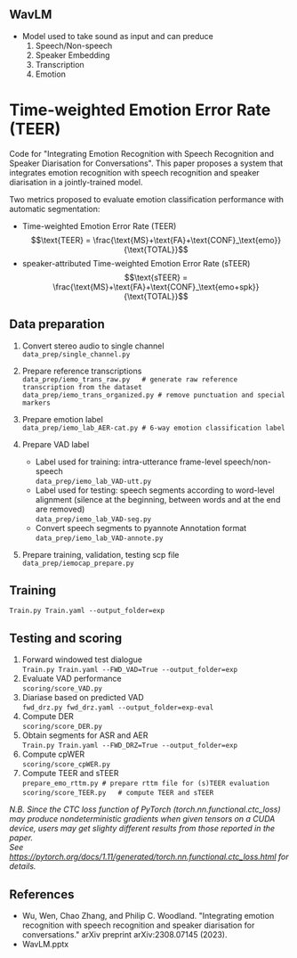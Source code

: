 ## WavLM
-  Model used to take sound as input and can preduce
   1. Speech/Non-speech
   2. Speaker Embedding
   3. Transcription
   4. Emotion


# Time-weighted Emotion Error Rate (TEER)  
Code for "Integrating Emotion Recognition with Speech Recognition and Speaker Diarisation for Conversations". 
This paper proposes a system that integrates emotion recognition with speech recognition and speaker diarisation in a jointly-trained model.  

Two metrics proposed to evaluate emotion classification performance with automatic segmentation:  
  - Time-weighted Emotion Error Rate (TEER)  
    $$\text{TEER} = \frac{\text{MS}+\text{FA}+\text{CONF}_\text{emo}}{\text{TOTAL}}$$
  - speaker-attributed Time-weighted Emotion Error Rate (sTEER) 
    $$\text{sTEER} = \frac{\text{MS}+\text{FA}+\text{CONF}_\text{emo+spk}}{\text{TOTAL}}$$
    


## Data preparation
1. Convert stereo audio to single channel  
  `data_prep/single_channel.py`  

2. Prepare reference transcriptions   
    `data_prep/iemo_trans_raw.py   # generate raw reference transcription from the dataset`  
    `data_prep/iemo_trans_organized.py # remove punctuation and special markers`  

3. Prepare emotion label  
    `data_prep/iemo_lab_AER-cat.py # 6-way emotion classification label`  

4. Prepare VAD label  
    - Label used for training: intra-utterance frame-level speech/non-speech    
    `data_prep/iemo_lab_VAD-utt.py`  
    - Label used for testing: speech segments according to word-level alignment (silence at the beginning, between words and at the end are removed)  
    `data_prep/iemo_lab_VAD-seg.py`
    - Convert speech segments to pyannote Annotation format  
    `data_prep/iemo_lab_VAD-annote.py`

5. Prepare training, validation, testing scp file  
    `data_prep/iemocap_prepare.py`

## Training
`Train.py Train.yaml --output_folder=exp`

## Testing and scoring
1. Forward windowed test dialogue  
   `Train.py Train.yaml --FWD_VAD=True --output_folder=exp`    
2. Evaluate VAD performance     
 `scoring/score_VAD.py`   
3. Diariase based on predicted VAD  
 `fwd_drz.py fwd_drz.yaml --output_folder=exp-eval `  
4. Compute DER   
  `scoring/score_DER.py`   
5. Obtain segments for ASR and AER  
  `Train.py Train.yaml --FWD_DRZ=True --output_folder=exp`  
6. Compute cpWER  
   `scoring/score_cpWER.py`   
7. Compute TEER and sTEER  
 `prepare_emo_rttm.py # prepare rttm file for (s)TEER evaluation`  
 `scoring/score_TEER.py   # compute TEER and sTEER`  

*N.B. Since the CTC loss function of PyTorch (torch.nn.functional.ctc_loss) may produce nondeterministic gradients when given tensors on a CUDA device, users may get slighty different results from those reported in the paper.   
See https://pytorch.org/docs/1.11/generated/torch.nn.functional.ctc_loss.html for details.*

## References
- Wu, Wen, Chao Zhang, and Philip C. Woodland. "Integrating emotion recognition with speech recognition and speaker diarisation for conversations." arXiv preprint arXiv:2308.07145 (2023).
- WavLM.pptx

